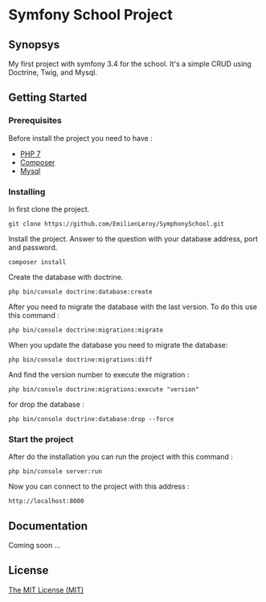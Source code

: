 Symfony School Project
========

## Synopsys

My first project with symfony 3.4 for the school. It's a simple CRUD using Doctrine, Twig, and Mysql.

## Getting Started

### Prerequisites

Before install the project you need to have :


* [PHP 7](http://php.net/)
* [Composer](https://getcomposer.org/download/)
* [Mysql](https://www.mysql.com/)


### Installing

In first clone the project.
```
git clone https://github.com/EmilienLeroy/SymphonySchool.git
```

Install the project. Answer to the question with your database address, port and password.

```
composer install
```

Create the database with doctrine.

```
php bin/console doctrine:database:create
```

After you need to migrate the database with the last version. To do this use this command :

```
php bin/console doctrine:migrations:migrate
```

When you update the database you need to migrate the database:

```
php bin/console doctrine:migrations:diff
```

And find the version number to execute the migration :

```
php bin/console doctrine:migrations:execute "version"
```

for drop the database :
```
php bin/console doctrine:database:drop --force
```


### Start the project

After do the installation you can run the project with this command :

```
php bin/console server:run
```

Now you can connect to the project with this address :

```
http://localhost:8000
```

## Documentation

Coming soon ...

## License

[The MIT License (MIT)](https://opensource.org/licenses/MIT)